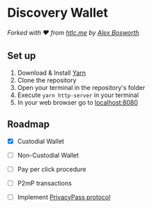 # Discovery Wallet
###### Forked with :heart: from [htlc.me](https://htlc.me/) by [Alex Bosworth](https://github.com/alexbosworth)

## Set up
1. Download & Install [Yarn](https://yarnpkg.com/lang/en/)
2. Clone the repository
3. Open your terminal in the repository's folder
4. Execute ```yarn http-server``` in your terminal
5. In your web browser go to [localhost:8080](http://localhost:8080)

## Roadmap
- [x] Custodial Wallet

- [ ] Non-Custodial Wallet

- [ ] Pay per click procedure

- [ ] P2mP transactions

- [ ] Implement [PrivacyPass protocol](https://privacypass.github.io/)
